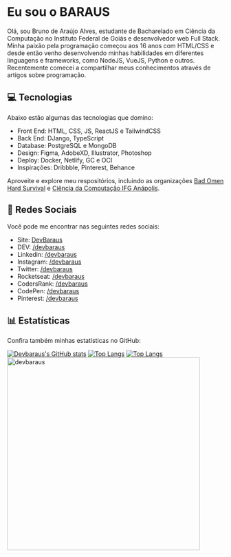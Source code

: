 # Eu sou o BARAUS

Olá, sou Bruno de Araújo Alves, estudante de Bacharelado em Ciência da Computação no Instituto Federal de Goiás e desenvolvedor web Full Stack. Minha paixão pela programação começou aos 16 anos com HTML/CSS e desde então venho desenvolvendo minhas habilidades em diferentes linguagens e frameworks, como NodeJS, VueJS, Python e outros. Recentemente comecei a compartilhar meus conhecimentos através de artigos sobre programação.

## :computer: Tecnologias
Abaixo estão algumas das tecnologias que domino:

- Front End: HTML, CSS, JS, ReactJS e TailwindCSS
- Back End: DJango, TypeScript
- Database: PostgreSQL e MongoDB
- Design: Figma, AdobeXD, Illustrator, Photoshop
- Deploy: Docker, Netlify, GC e OCI
- Inspirações: Dribbble, Pinterest, Behance

Aproveite e explore meu respositórios, incluindo as organizações [Bad Omen Hard Survival](https://github.com/badomensurvival) e [Ciência da Computação IFG Anápolis](https://github.com/bccanapolis).

## :link: Redes Sociais
Você pode me encontrar nas seguintes redes sociais:

- Site: [DevBaraus](https://baraus.dev/)
- DEV: [/devbaraus](https://dev.to/devbaraus/)
- Linkedin: [/devbaraus](https://linkedin/in/devbaraus/)
- Instagram: [/devbaraus](https://instagram.com/devbaraus)
- Twitter: [/devbaraus](https://twitter.com/devbaraus)
- Rocketseat: [/devbaraus](https://app.rocketseat.com.br/me/devbaraus)
- CodersRank: [/devbaraus](https://profile.codersrank.io/user/devbaraus)
- CodePen: [/devbaraus](https://codepen.io/devbaraus)
- Pinterest: [/devbaraus](https://pinterest.com/devbaraus/boards/)

## :bar_chart: Estatísticas
Confira também minhas estatísticas no GitHub:

[![Devbaraus's GitHub stats](https://github-readme-stats.vercel.app/api?username=devbaraus)](https://github.com/devbaraus)
[![Top Langs](https://github-readme-stats.vercel.app/api/top-langs/?username=devbaraus&layout=compact&langs_count=10)](https://github.com/devbaraus)
[![Top Langs](https://github-readme-stats.vercel.app/api/top-langs/?username=devbaraus&layout=compact&langs_count=10)](https://github.com/devbaraus)
<img width="448" style src="http://github-readme-streak-stats.herokuapp.com?user=devbaraus&theme=gotham&locale=pt-br&date_format=j%20M%5B%20Y%5D" alt="devbaraus" />
